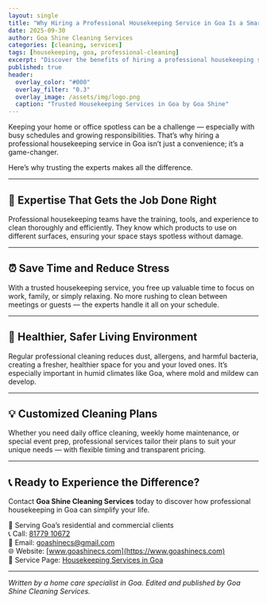 ```yaml
---
layout: single
title: "Why Hiring a Professional Housekeeping Service in Goa Is a Smart Choice"
date: 2025-09-30
author: Goa Shine Cleaning Services
categories: [cleaning, services]
tags: [housekeeping, goa, professional-cleaning]
excerpt: "Discover the benefits of hiring a professional housekeeping service in Goa and how it can simplify your life."
published: true
header:
  overlay_color: "#000"
  overlay_filter: "0.3"
  overlay_image: /assets/img/logo.png
  caption: "Trusted Housekeeping Services in Goa by Goa Shine"
---
```


Keeping your home or office spotless can be a challenge — especially with busy schedules and growing responsibilities. That’s why hiring a professional housekeeping service in Goa isn’t just a convenience; it’s a game-changer.

Here’s why trusting the experts makes all the difference.

---

## 🧹 Expertise That Gets the Job Done Right

Professional housekeeping teams have the training, tools, and experience to clean thoroughly and efficiently. They know which products to use on different surfaces, ensuring your space stays spotless without damage.

---

## ⏰ Save Time and Reduce Stress

With a trusted housekeeping service, you free up valuable time to focus on work, family, or simply relaxing. No more rushing to clean between meetings or guests — the experts handle it all on your schedule.

---

## 🌿 Healthier, Safer Living Environment

Regular professional cleaning reduces dust, allergens, and harmful bacteria, creating a fresher, healthier space for you and your loved ones. It’s especially important in humid climates like Goa, where mold and mildew can develop.

---

## 💡 Customized Cleaning Plans

Whether you need daily office cleaning, weekly home maintenance, or special event prep, professional services tailor their plans to suit your unique needs — with flexible timing and transparent pricing.

---

## 📞 Ready to Experience the Difference?

Contact **Goa Shine Cleaning Services** today to discover how professional housekeeping in Goa can simplify your life.

📍 Serving Goa’s residential and commercial clients  
📞 Call: [81779 10672](tel:+918177910672)  
📧 Email: [goashinecs@gmail.com](mailto:goashinecs@gmail.com)  
🌐 Website: [www.goashinecs.com](https://www.goashinecs.com)  
🔗 Service Page: [Housekeeping Services in Goa](https://www.goashinecs.com/housekeeping-services-goa.html)

---

*Written by a home care specialist in Goa. Edited and published by Goa Shine Cleaning Services.*
